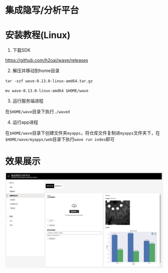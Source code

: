 # 集成隐写/分析平台
# 安装教程(Linux)
1. 下载SDK

https://github.com/h2oai/wave/releases

2. 解压并移动到home目录

`tar -xzf wave-0.13.0-linux-amd64.tar.gz`

`mv wave-0.13.0-linux-amd64 $HOME/wave`

3. 运行服务端进程

在`$HOME/wave`目录下执行`./waved`

4. 运行app进程

在`$HOME/wave`目录下创建文件夹`myapps`，将仓库文件复制进`myapps`文件夹下，在`$HOME/wave/myapps/web`目录下执行`wave run index`即可

# 效果展示
![](assets/image_steganalysis.png)
